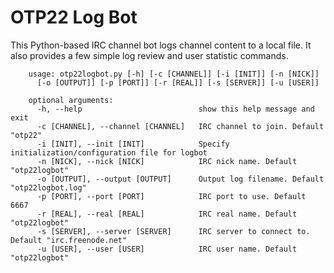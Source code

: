 OTP22 Log Bot
=============

This Python-based IRC channel bot logs channel content to a local file. 
It also provides a few simple log review and user statistic commands.

        usage: otp22logbot.py [-h] [-c [CHANNEL]] [-i [INIT]] [-n [NICK]]
          [-o [OUTPUT]] [-p [PORT]] [-r [REAL]] [-s [SERVER]] [-u [USER]]

        optional arguments:
          -h, --help                          show this help message and exit
          -c [CHANNEL], --channel [CHANNEL]   IRC channel to join. Default "otp22"
          -i [INIT], --init [INIT]            Specify initialization/configuration file for logbot
          -n [NICK], --nick [NICK]            IRC nick name. Default "otp22logbot"
          -o [OUTPUT], --output [OUTPUT]      Output log filename. Default "otp22logbot.log"
          -p [PORT], --port [PORT]            IRC port to use. Default 6667
          -r [REAL], --real [REAL]            IRC real name. Default "otp22logbot"
          -s [SERVER], --server [SERVER]      IRC server to connect to. Default "irc.freenode.net"
          -u [USER], --user [USER]            IRC user name. Default "otp22logbot"

